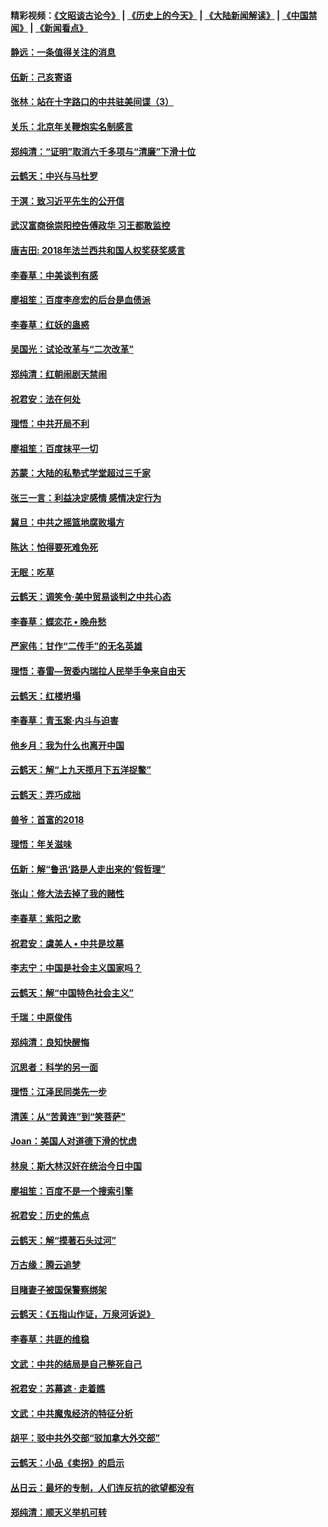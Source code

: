 #### 精彩视频：[《文昭谈古论今》](http://45.32.25.56/wenzhao) | [《历史上的今天》](http://45.32.25.56/today-in-history) | [《大陆新闻解读》](http://45.32.25.56/ntdtv-comedy) | [《中国禁闻》](http://45.32.25.56/ntdtv-news) | [《新闻看点》](http://45.32.25.56/news-insight) 

 #### [静远：一条值得关注的消息](../pages/nsc993/n11024470.md?t=02070031) 

#### [伍新：己亥寄语](../pages/nsc993/n11024543.md?t=02070031) 

#### [张林：站在十字路口的中共驻美间谍（3）](../pages/nsc993/n11023043.md?t=02070031) 

#### [关乐：北京年关鞭炮实名制感言](../pages/nsc993/n11022630.md?t=02070031) 

#### [郑纯清：“证明”取消六千多项与“清廉”下滑十位](../pages/nsc993/n11022638.md?t=02070031) 

#### [云鹤天：中兴与马杜罗](../pages/nsc993/n11022620.md?t=02070031) 

#### [于溟：致习近平先生的公开信](../pages/nsc993/n11022593.md?t=02070031) 

#### [武汉富商徐崇阳控告傅政华 习王都敢监控](../pages/nsc993/n11022212.md?t=02070031) 

#### [唐吉田: 2018年法兰西共和国人权奖获奖感言](../pages/nsc993/n11021537.md?t=02070031) 

#### [李春草：中美谈判有感](../pages/nsc993/n11019776.md?t=02070031) 

#### [廖祖笙：百度李彦宏的后台是血债派](../pages/nsc993/n11019767.md?t=02070031) 

#### [李春草：红妖的蛊惑](../pages/nsc993/n11017095.md?t=02070031) 

#### [吴国光：试论改革与“二次改革”](../pages/nsc993/n11017055.md?t=02070031) 

#### [郑纯清：红朝闹剧天禁闹](../pages/nsc993/n11017030.md?t=02070031) 

#### [祝君安：法在何处](../pages/nsc993/n11017021.md?t=02070031) 

#### [理悟：中共开局不利](../pages/nsc993/n11016938.md?t=02070031) 

#### [廖祖笙：百度抹平一切](../pages/nsc993/n11014925.md?t=02070031) 

#### [苏蒙：大陆的私塾式学堂超过三千家](../pages/nsc993/n11014334.md?t=02070031) 

#### [张三一言：利益决定感情 感情决定行为](../pages/nsc993/n11012463.md?t=02070031) 

#### [冀旦：中共之摇篮地腐败塌方](../pages/nsc993/n11009533.md?t=02070031) 

#### [陈达：怕得要死难免死](../pages/nsc993/n11009520.md?t=02070031) 

#### [无眠：吃草](../pages/nsc993/n11007940.md?t=02070031) 

#### [云鹤天：调笑令‧美中贸易谈判之中共心态](../pages/nsc993/n11007670.md?t=02070031) 

#### [李春草：蝶恋花  •  晚舟愁](../pages/nsc993/n11006605.md?t=02070031) 

#### [严家伟：甘作“二传手”的无名英雄](../pages/nsc993/n11005340.md?t=02070031) 

#### [理悟：春雷—贺委内瑞拉人民举手争来自由天](../pages/nsc993/n11005334.md?t=02070031) 

#### [云鹤天：红楼坍塌](../pages/nsc993/n11005318.md?t=02070031) 

#### [李春草：青玉案·内斗与迫害](../pages/nsc993/n11005306.md?t=02070031) 

#### [他乡月：我为什么也离开中国](../pages/nsc993/n11003553.md?t=02070031) 

#### [云鹤天：解“上九天揽月下五洋捉鳖”](../pages/nsc993/n11000750.md?t=02070031) 

#### [云鹤天：弄巧成拙](../pages/nsc993/n11000722.md?t=02070031) 

#### [兽爷：首富的2018](../pages/nsc993/n11000693.md?t=02070031) 

#### [理悟：年关滋味](../pages/nsc993/n10998847.md?t=02070031) 

#### [伍新：解“鲁迅‘路是人走出来的’假哲理”](../pages/nsc993/n10998777.md?t=02070031) 

#### [张山：修大法去掉了我的赌性](../pages/nsc993/n10997702.md?t=02070031) 

#### [李春草：紫阳之歌](../pages/nsc993/n10997679.md?t=02070031) 

#### [祝君安：虞美人 • 中共是坟墓](../pages/nsc993/n10996090.md?t=02070031) 

#### [李志宁：中国是社会主义国家吗？](../pages/nsc993/n10996097.md?t=02070031) 

#### [云鹤天：解“中国特色社会主义”](../pages/nsc993/n10996043.md?t=02070031) 

#### [千瑞：中原俊伟](../pages/nsc993/n10995401.md?t=02070031) 

#### [郑纯清：良知快醒悔](../pages/nsc993/n10995385.md?t=02070031) 

#### [沉思者：科学的另一面](../pages/nsc993/n10996074.md?t=02070031) 

#### [理悟：江泽民同类先一步](../pages/nsc993/n10995378.md?t=02070031) 

#### [清莲：从“苦黄连”到“笑菩萨”](../pages/nsc993/n10995466.md?t=02070031) 

#### [Joan：美国人对道德下滑的忧虑](../pages/nsc993/n10995424.md?t=02070031) 

#### [林泉：斯大林汉奸在统治今日中国](../pages/nsc993/n10995210.md?t=02070031) 

#### [廖祖笙：百度不是一个搜索引擎](../pages/nsc993/n10994961.md?t=02070031) 

#### [祝君安：历史的焦点](../pages/nsc993/n10994925.md?t=02070031) 

#### [云鹤天：解“摸著石头过河”](../pages/nsc993/n10993325.md?t=02070031) 

#### [万古缘：腾云追梦](../pages/nsc993/n10993120.md?t=02070031) 

#### [目睹妻子被国保警察绑架](../pages/nsc993/n10991525.md?t=02070031) 

#### [云鹤天：《五指山作证，万泉河诉说》](../pages/nsc993/n10991603.md?t=02070031) 

#### [李春草：共匪的维稳](../pages/nsc993/n10991348.md?t=02070031) 

#### [文武：中共的结局是自己整死自己](../pages/nsc993/n10989899.md?t=02070031) 

#### [祝君安：苏幕遮 · 走着瞧](../pages/nsc993/n10988901.md?t=02070031) 

#### [文武：中共魔鬼经济的特征分析](../pages/nsc993/n10987387.md?t=02070031) 

#### [胡平：驳中共外交部“驳加拿大外交部”](../pages/nsc993/n10987378.md?t=02070031) 

#### [云鹤天：小品《卖拐》的启示](../pages/nsc993/n10984392.md?t=02070031) 

#### [丛日云：最坏的专制，人们连反抗的欲望都没有](../pages/nsc993/n10984377.md?t=02070031) 

#### [郑纯清：顺天义举机可转](../pages/nsc993/n10984369.md?t=02070031) 

